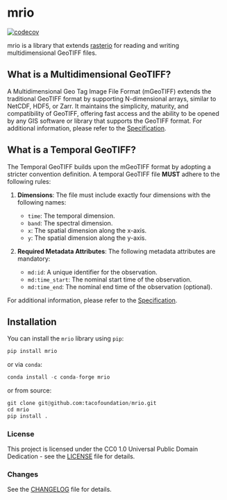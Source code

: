 # mrio

[![codecov](https://codecov.io/gh/tacofoundation/mrio/graph/badge.svg?token=GDDIMU2WQR)](https://codecov.io/gh/tacofoundation/mrio)

mrio is a library that extends [rasterio](https://github.com/rasterio/rasterio) for reading and writing multidimensional GeoTIFF files.

## What is a Multidimensional GeoTIFF?

A Multidimensional Geo Tag Image File Format (mGeoTIFF) extends the traditional GeoTIFF format by supporting 
N-dimensional arrays, similar to NetCDF, HDF5, or Zarr. It maintains the simplicity, maturity, and compatibility
of GeoTIFF, offering fast access and the ability to be opened by any GIS software or library that supports 
the GeoTIFF format. For additional information, please refer to the [Specification](SPECIFICATION.md).

## What is a Temporal GeoTIFF?

The Temporal GeoTIFF builds upon the mGeoTIFF format by adopting a stricter convention definition. A temporal 
GeoTIFF file **MUST** adhere to the following rules:

1. **Dimensions**: The file must include exactly four dimensions with the following names:
    - `time`: The temporal dimension.
    - `band`: The spectral dimension.
    - `x`: The spatial dimension along the x-axis.
    - `y`: The spatial dimension along the y-axis.

2. **Required Metadata Attributes**: The following metadata attributes are mandatory:
    - `md:id`: A unique identifier for the observation.
    - `md:time_start`: The nominal start time of the observation.
    - `md:time_end`: The nominal end time of the observation (optional).   

For additional information, please refer to the [Specification](SPECIFICATION.md).

## Installation

You can install the `mrio` library using `pip`:

```python
pip install mrio
```

or via `conda`:

```python   
conda install -c conda-forge mrio
```

or from source:

```python
git clone git@github.com:tacofoundation/mrio.git
cd mrio
pip install .
```

### License

This project is licensed under the CC0 1.0 Universal Public Domain Dedication - see the [LICENSE](LICENSE) file for details.

### Changes

See the [CHANGELOG](CHANGELOG.md) file for details.